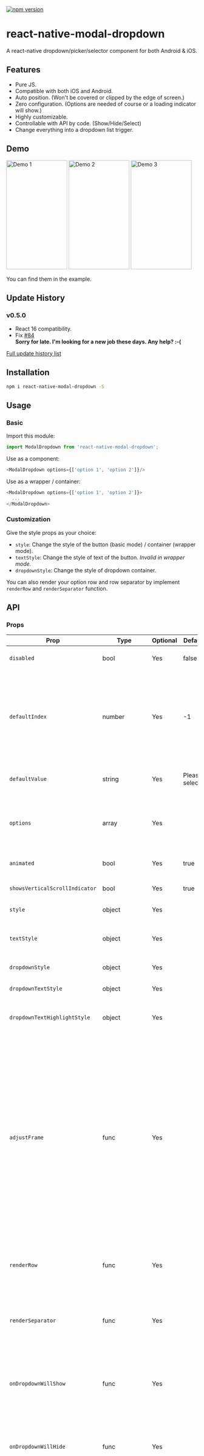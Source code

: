 [![npm version](https://badge.fury.io/js/react-native-modal-dropdown.svg)](https://badge.fury.io/js/react-native-modal-dropdown)

# react-native-modal-dropdown
A react-native dropdown/picker/selector component for both Android & iOS.

## Features
- Pure JS.
- Compatible with both iOS and Android.
- Auto position. (Won't be covered or clipped by the edge of screen.)
- Zero configuration. (Options are needed of course or a loading indicator will show.)
- Highly customizable.
- Controllable with API by code. (Show/Hide/Select)
- Change everything into a dropdown list trigger.

## Demo
<img src="https://github.com/sohobloo/react-native-modal-dropdown/blob/master/docs/demo_1.gif?raw=true" width = "160" height = "287.5" alt="Demo 1"/> <img src="https://github.com/sohobloo/react-native-modal-dropdown/blob/master/docs/demo_2.gif?raw=true" width = "160" height = "287.5" alt="Demo 2"/> <img src="https://github.com/sohobloo/react-native-modal-dropdown/blob/master/docs/demo_3.gif?raw=true" width = "160" height = "287.5" alt="Demo 3"/>

You can find them in the example.

## Update History

### v0.5.0
- React 16 compatibility.
- Fix [#84](https://github.com/sohobloo/react-native-modal-dropdown/issues/84)  
**Sorry for late. I'm looking for a new job these days. Any help? :-(**

[Full update history list](https://github.com/sohobloo/react-native-modal-dropdown/wiki/Update-History)

## Installation
```sh
npm i react-native-modal-dropdown -S
```

## Usage
### Basic
Import this module:
```javascript
import ModalDropdown from 'react-native-modal-dropdown';
```
Use as a component:
```javascript
<ModalDropdown options={['option 1', 'option 2']}/>
```
Use as a wrapper / container:
```javascript
<ModalDropdown options={['option 1', 'option 2']}>
  ...
</ModalDropdown>
```

### Customization
Give the style props as your choice:
- `style`: Change the style of the button (basic mode) / container (wrapper mode).
- `textStyle`: Change the style of text of the button. *Invalid in wrapper mode.*
- `dropdownStyle`: Change the style of dropdown container.

You can also render your option row and row separator by implement `renderRow` and `renderSeparator` function.

## API
### Props
Prop                | Type     | Optional | Default   | Description
------------------- | -------- | -------- | --------- | -----------
`disabled`          | bool     | Yes      | false     | disable / enable the component.
`defaultIndex`      | number   | Yes      | -1        | Init selected index. `-1`: None is selected. **This only change the highlight of the dropdown row, you have to give a `defaultValue` to change the init text.**
`defaultValue`      | string   | Yes      | Please select... | Init text of the button. **Invalid in wrapper mode.**
`options`           | array    | Yes      |           | Options. **The dropdown will show a loading indicator if `options` is `null`/`undefined`.**
`animated`          | bool     | Yes      | true      | Disable / enable fade animation.
`showsVerticalScrollIndicator` | bool | Yes | true    | Show / hide vertical scroll indicator.
`style`             | object   | Yes      |           | Style of the button.
`textStyle`         | object   | Yes      |           | Style of the button text. **Invalid in wrapper mode.**
`dropdownStyle`     | object   | Yes      |           | Style of the dropdown list.
`dropdownTextStyle` | object   | Yes      |           | Style of the dropdown option text.
`dropdownTextHighlightStyle`   | object | Yes      |  | Style of the dropdown selected option text.
`adjustFrame`       | func     | Yes      |           | This is a callback after the frame of the dropdown have been calculated and before showing. You will receive a style object as argument with some of the props like `width` `height` `top` `left` and `right`. Change them to appropriate values that accord with your requirement and **make the new style as the return value of this function**.
`renderRow`         | func     | Yes      |           | Customize render option rows. **Will render a default row if `null`/`undefined`.**
`renderSeparator`   | func     | Yes      |           | Customize render dropdown list separators. **Will render a default thin gray line if `null`/`undefined`.**
`onDropdownWillShow`| func     | Yes      |           | Trigger when dropdown will show by touching the button. **Return `false` can cancel the event.**
`onDropdownWillHide`| func     | Yes      |           | Trigger when dropdown will hide by touching the button. **Return `false` can cancel the event.**
`onSelect`          | func     | Yes      |           | Trigger when option row touched with selected `index` and `value`. **Return `false` can cancel the event.**
`accessible`          | bool     | Yes      | true    | Set accessibility of dropdown modal and dropdown rows
`keyboardShouldPersistTaps`    | enum('always', 'never', 'handled') | Yes | 'never' | See react-native `ScrollView` props

### Methods
Method            |  Description
----------------- |  -----------
`show()`          |  Show the dropdown. **Won't trigger `onDropdownWillShow`.**
`hide()`          |  Hide the dropdown. **Won't trigger `onDropdownWillHide`.**
`select(idx)`     |  Select the specified option of the `idx`. Select `-1` will reset it to display `defaultValue`. **Won't trigger `onSelect`.**

## Next version
Any suggestion is welcome.
